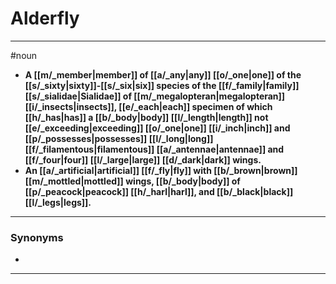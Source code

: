 # Alderfly
---
#noun
- **A [[m/_member|member]] of [[a/_any|any]] [[o/_one|one]] of the [[s/_sixty|sixty]]-[[s/_six|six]] species of the [[f/_family|family]] [[s/_sialidae|Sialidae]] of [[m/_megalopteran|megalopteran]] [[i/_insects|insects]], [[e/_each|each]] specimen of which [[h/_has|has]] a [[b/_body|body]] [[l/_length|length]] not [[e/_exceeding|exceeding]] [[o/_one|one]] [[i/_inch|inch]] and [[p/_possesses|possesses]] [[l/_long|long]] [[f/_filamentous|filamentous]] [[a/_antennae|antennae]] and [[f/_four|four]] [[l/_large|large]] [[d/_dark|dark]] wings.**
- **An [[a/_artificial|artificial]] [[f/_fly|fly]] with [[b/_brown|brown]] [[m/_mottled|mottled]] wings, [[b/_body|body]] of [[p/_peacock|peacock]] [[h/_harl|harl]], and [[b/_black|black]] [[l/_legs|legs]].**
---
### Synonyms
- 
---
